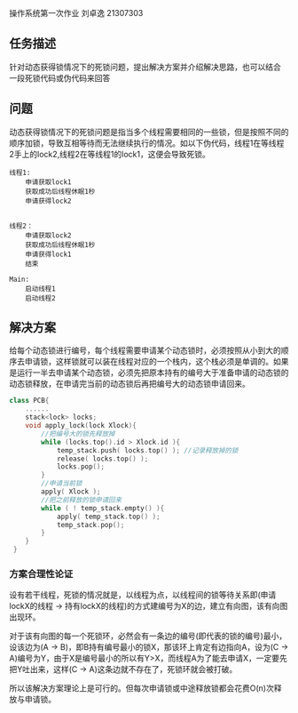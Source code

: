 操作系统第一次作业
刘卓逸 21307303

## 任务描述

针对动态获得锁情况下的死锁问题，提出解决方案并介绍解决思路，也可以结合
一段死锁代码或伪代码来回答

## 问题

动态获得锁情况下的死锁问题是指当多个线程需要相同的一些锁，但是按照不同的顺序加锁，导致互相等待而无法继续执行的情况。如以下伪代码，线程1在等线程2手上的lock2,线程2在等线程1的lock1，这便会导致死锁。

```
线程1:
    申请获取lock1
    获取成功后线程休眠1秒
    申请获得lock2


线程2：
    申请获取lock2
    获取成功后线程休眠1秒
    申请获得lock1
    结束

Main:
    启动线程1
    启动线程2
```

## 解决方案

给每个动态锁进行编号，每个线程需要申请某个动态锁时，必须按照从小到大的顺序去申请锁，这样锁就可以装在线程对应的一个栈内，这个栈必须是单调的。如果是运行一半去申请某个动态锁，必须先把原本持有的编号大于准备申请的动态锁的动态锁释放，在申请完当前的动态锁后再把编号大的动态锁申请回来。

```c++
class PCB{
    ......
    stack<lock> locks;
    void apply_lock(lock Xlock){
        //把编号大的锁先释放掉
        while (locks.top().id > Xlock.id ){ 
            temp_stack.push( locks.top() ); //记录释放掉的锁
            release( locks.top() );
            locks.pop();
        }
        //申请当前锁
        apply( Xlock ); 
        //把之前释放的锁申请回来
        while ( ! temp_stack.empty() ){
            apply( temp_stack.top() );
            temp_stack.pop();
        }
    }
 }
```

### 方案合理性论证

设有若干线程，死锁的情况就是，以线程为点，以线程间的锁等待关系即(申请lockX的线程 -> 持有lockX的线程)的方式建编号为X的边，建立有向图，该有向图出现环。

对于该有向图的每一个死锁环，必然会有一条边的编号(即代表的锁的编号)最小，设该边为(A -> B)，即B持有编号最小的锁X，那该环上肯定有边指向A，设为(C -> A)编号为Y，由于X是编号最小的所以有Y>X，而线程A为了能去申请X，一定要先把Y吐出来，这样(C -> A)这条边就不存在了，死锁环就会被打破。

所以该解决方案理论上是可行的。但每次申请锁或中途释放锁都会花费O(n)次释放与申请锁。


